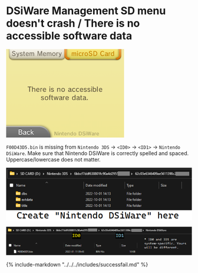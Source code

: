 # DSiWare Management SD menu doesn't crash / There is no accessible software data

![Image](/images/bb3/noaccess.png)

`F00D43D5.bin` is missing from `Nintendo 3DS` -> `<ID0>` -> `<ID1>` -> `Nintendo DSiWare`. Make sure that Nintendo DSiWare is correctly spelled and spaced. Uppercase/lowercase does not matter.

![Image](/images/bb3/dsiware-location-1.png)

![Image](/images/bb3/dsiware-location-2.png)

{% include-markdown "../../../includes/successfail.md" %}